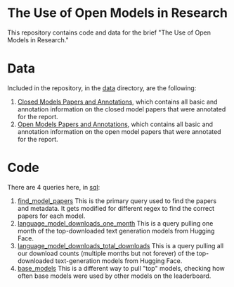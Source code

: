 # The Use of Open Models in Research

This repository contains code and data for the brief "The Use of Open Models in Research."

# Data

Included in the repository, in the [data](data) directory, are the following:

1. [Closed Models Papers and Annotations](data/Closed%20Models%20Papers%20and%20Annotations.xlsx), which contains all basic and annotation information on the closed model papers that were annotated for the report.
2. [Open Models Papers and Annotations](data/Open%20Models%20Papers%20and%20Annotations.xlsx), which contains all basic and annotation information on the open model papers that were annotated for the report.

# Code

There are 4 queries here, in [sql](sql):

1. [find_model_papers](sql/find_model_papers.sql) This is the primary query used to find the papers and metadata. It gets modified for different regex to find the correct papers for each model.
2. [language_model_downloads_one_month](sql/language_models_downloads_one_month.sql) This is a query pulling one month of the top-downloaded text generation models from Hugging Face.
3. [language_model_downloads_total_downloads](sql/language_models_total_downloads.sql) This is a query pulling all our download counts (multiple months but not forever) of the top-downloaded text-generation models from Hugging Face.
4. [base_models](sql/base_models.sql) This is a different way to pull "top" models, checking how often base models were used by other models on the leaderboard.

